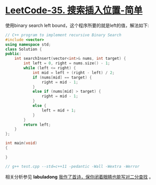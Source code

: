 # [LeetCode-35. 搜索插入位置-简单](https://leetcode.cn/problems/search-insert-position/) 

使用binary search left bound，这个程序所要的就是left的值，解法如下:

```C++
// C++ program to implement recursive Binary Search
#include <vector>
using namespace std;
class Solution {
public:
	int searchInsert(vector<int>& nums, int target) {
		int left = 0, right = nums.size() - 1;
		while (left <= right) {
			int mid = left + (right - left) / 2;
			if (nums[mid] == target) {
				right = mid - 1;
			}
			else if (nums[mid] > target) {
				right = mid - 1;
			}
			else {
				left = mid + 1;
			}
		}
		return left;
	}
};

int main(void)
{
	
}

// g++ test.cpp --std=c++11 -pedantic -Wall -Wextra -Werror

```



相关分析参见 **labuladong** [我作了首诗，保你闭着眼睛也能写对二分查找](https://mp.weixin.qq.com/s/M1KfTfNlu4OCK8i9PSAmug) 。